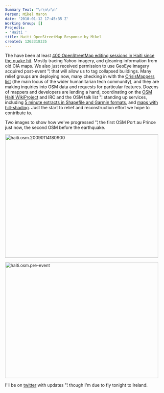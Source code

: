 ```yaml
---
Summary Text: "\r\n\r\n"
Person: Mikel Maron
date: '2010-01-12 17:45:35 Z'
Working Group: []
Projects:
- 'Haiti '
title: Haiti OpenStreetMap Response by Mikel
created: 1263318335
---
```

<p>The have been at least <a href="http://www.openstreetmap.org/browse?bbox=-72.799%2C18.316%2C-71.977%2C18.844">400 OpenStreetMap editing sessions in Haiti since the quake hit</a>. Mostly tracing Yahoo imagery, and gleaning information from old CIA maps. We also just received permission to use GeoEye imagery acquired post-event "¦ that will allow us to tag collapsed buildings. Many relief groups are deploying now, many checking in with the <a href="http://groups.google.com/group/crisismappers">CrisisMappers list</a> (the main locus of the wider humanitarian tech community), and they are making inquiries into OSM data and requests for particular features. Dozens of mappers and developers are lending a hand, coordinating on the <a href="http://wiki.openstreetmap.org/wiki/WikiProject_Haiti#2010_Earthquake_Response">OSM Haiti WikiProject</a> and IRC and the OSM talk list "¦ standing up services, including <a href="http://labs.geofabrik.de/haiti/">5 minute extracts in Shapefile and Garmin formats</a>, and <a href="http://hikebikemap.de/?zoom=13&amp;lat=18.55957&amp;lon=-72.34126&amp;layers=0B00TFFF">maps with hill-shading</a>. Just the start to relief and reconstruction effort we hope to contribute to.</p><p>Two images to show how we've progressed "¦ the first OSM Port au Prince just now, the second OSM before the earthquake.</p><p><a title="haiti.osm.20090114180900 by mikel_maron, on Flickr" href="http://www.flickr.com/photos/mikel_maron/4274264771/"><img src="http://farm3.static.flickr.com/2729/4274264771_6873e16fa0.jpg" alt="haiti.osm.20090114180900" width="500" height="403"></a></p><p><a title="haiti.osm.pre-event by mikel_maron, on Flickr" href="http://www.flickr.com/photos/mikel_maron/4274264767/"><img src="http://farm5.static.flickr.com/4037/4274264767_c9933d12c5.jpg" alt="haiti.osm.pre-event" width="500" height="379"></a></p><p>I'll be on <a href="http://twitter.com/mikel">twitter</a> with updates "¦ though I'm due to fly tonight to Ireland.</p>
